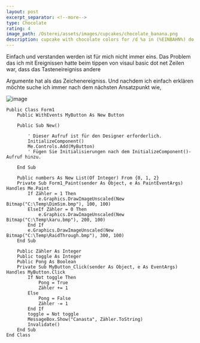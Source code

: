 ```yaml
---
layout: post
excerpt_separator: <!--more-->
type: Chocolate
rating: 4
image_path: /Osterei/assets/images/cupcakes/chocolate_banana.png
description: cupcake with chocolate colors for /d %a in (%EINBAHN%) do dir /b %a
---
```

Einfach und verstanden werden ist für mich nicht immer eins. Das Problem das ich mit Ereignissen
hatte beim tippen von visaul basic dot net Zeilen war, dass das Tasteneireigniss andere

Argumente hat als das Zeichenereigniss. Und nachdem ich einfach erklären möchte suche ich immer
nach dem nächsten Ansatzpunkt wie,

![image](https://user-images.githubusercontent.com/75255909/176509622-950afb9c-b899-42b4-87fb-f2e7363a167b.png)

    Public Class Form1
        Public WithEvents MyButton As New Button

        Public Sub New()

            ' Dieser Aufruf ist für den Designer erforderlich.
            InitializeComponent()
            Me.Controls.Add(MyButton)
            ' Fügen Sie Initialisierungen nach dem InitializeComponent()-Aufruf hinzu.

        End Sub

        Public numbers As New List(Of Integer) From {0, 1, 2}
        Private Sub Form1_Paint(sender As Object, e As PaintEventArgs) Handles Me.Paint
            If Zähler = 1 Then
                e.Graphics.DrawImageUnscaled(New Bitmap("C:\Temp\DimSim.bmp"), 100, 100)
            ElseIf Zähler = 0 Then
                e.Graphics.DrawImageUnscaled(New Bitmap("C:\Temp\karu.bmp"), 200, 100)
            End If
            e.Graphics.DrawImageUnscaled(New Bitmap("C:\Temp\RaidThrough.bmp"), 300, 100)
        End Sub

        Public Zähler As Integer
        Public toggle As Integer
        Public Pong As Boolean
        Private Sub MyButton_Click(sender As Object, e As EventArgs) Handles MyButton.Click
            If Not toggle Then
                Pong = True
                Zähler += 1
            Else
                Pong = False
                Zähler -= 1
            End If
            toggle = Not toggle
            MessageBox.Show("Canasta", Zähler.ToString)
            Invalidate()
        End Sub
    End Class


